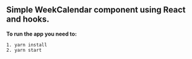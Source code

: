 ## Simple WeekCalendar component using React and hooks.

**To run the app you need to:**
```
1. yarn install
2. yarn start
```
